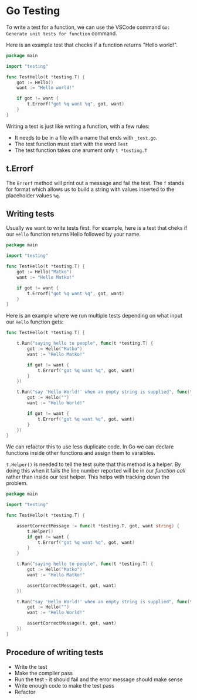 # Go Testing

To write a test for a function, we can use the VSCode command `Go: Generate unit tests for function` command.

Here is an example test that checks if a function returns "Hello world!".

```go
package main

import "testing"

func TestHello(t *testing.T) {
	got := Hello()
	want := "Hello world!"

	if got != want {
		t.Errorf("got %q want %q", got, want)
	}
}
```

Writing a test is just like writing a function, with a few rules:

* It needs to be in a file with a name that ends with `_test.go`.
* The test function must start with the word `Test`
* The test function takes one arument only `t *testing.T`

## t.Errorf

The `Errorf` method will print out a message and fail the test. The `f` stands for format which allows us to build a string with values inserted to the placeholder values `%q`.

## Writing tests

Usually we want to write tests first. For example, here is a test that cheks if our `Hello` function returns Hello followed by your name.

```go
package main

import "testing"

func TestHello(t *testing.T) {
	got := Hello("Matko")
	want := "Hello Matko!"

	if got != want {
		t.Errorf("got %q want %q", got, want)
	}
}
```

Here is an example where we run multiple tests depending on what input our `Hello` function gets:

```go
func TestHello(t *testing.T) {

	t.Run("saying hello to people", func(t *testing.T) {
		got := Hello("Matko")
		want := "Hello Matko!"

		if got != want {
			t.Errorf("got %q want %q", got, want)
		}
	})

	t.Run("say 'Hello World!' when an empty string is supplied", func(t *testing.T) {
		got := Hello("")
		want := "Hello World!"

		if got != want {
			t.Errorf("got %q want %q", got, want)
		}
	})
}
```

We can refactor this to use less duplicate code. In Go we can declare functions inside other functions and assign them to varaibles.

`t.Helper()` is needed to tell the test suite that this method is a helper. By doing this when it fails the line number reported will be in our *function call* rather than inside our test helper. This helps with tracking down the problem.

```go
package main

import "testing"

func TestHello(t *testing.T) {

	assertCorrectMessage := func(t *testing.T, got, want string) {
		t.Helper()
		if got != want {
			t.Errorf("got %q want %q", got, want)
		}
	}

	t.Run("saying hello to people", func(t *testing.T) {
		got := Hello("Matko")
		want := "Hello Matko!"

		assertCorrectMessage(t, got, want)
	})

	t.Run("say 'Hello World!' when an empty string is supplied", func(t *testing.T) {
		got := Hello("")
		want := "Hello World!"

		assertCorrectMessage(t, got, want)
	})
}

```

## Procedure of writing tests

* Write the test
* Make the compiler pass
* Run the test - it should fail and the error message should make sense
* Write enough code to make the test pass
* Refactor

